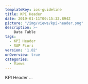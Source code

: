 ```yaml
---
templateKey: ios-guideline
title: KPI Header
date: 2019-01-11T00:15:32.894Z
picture: "/img/views/kpi-header.png"
description: >-
    Data Table
tags:
  - KPI Header
  - SAP Fiori
version: '1.02'
onOverview: true
categories:
  - Views
---
```





KPI Header ...

